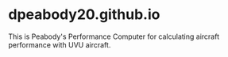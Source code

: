 # dpeabody20.github.io
This is Peabody's Performance Computer for calculating aircraft performance with UVU aircraft.
